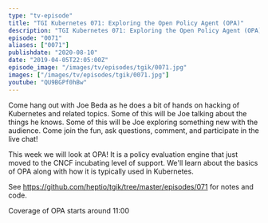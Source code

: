 ```yaml
---
type: "tv-episode"
title: "TGI Kubernetes 071: Exploring the Open Policy Agent (OPA)"
description: "TGI Kubernetes 071: Exploring the Open Policy Agent (OPA)"
episode: "0071"
aliases: ["0071"]
publishdate: "2020-08-10"
date: "2019-04-05T22:05:00Z"
episode_image: "/images/tv/episodes/tgik/0071.jpg"
images: ["/images/tv/episodes/tgik/0071.jpg"]
youtube: "QU9BGPf0hBw"
---
```


Come hang out with Joe Beda as he does a bit of hands on hacking of Kubernetes and related topics. Some of this will be Joe talking about the things he knows. Some of this will be Joe exploring something new with the audience. Come join the fun, ask questions, comment, and participate in the live chat!

This week we will look at OPA! It is a policy evaluation engine that just moved to the CNCF incubating level of support.  We&#39;ll learn about the basics of OPA along with how it is typically used in Kubernetes.
 
See https://github.com/heptio/tgik/tree/master/episodes/071 for notes and code.

Coverage of OPA starts around 11:00

